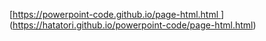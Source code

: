 [[https://powerpoint-code.github.io/page-html.html
](https://hatatori.github.io/powerpoint-code/page-html.html)](https://hatatori.github.io/powerpoint-code/page-html.html)
